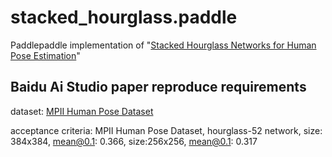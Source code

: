 # stacked_hourglass.paddle
Paddlepaddle implementation of "[Stacked Hourglass Networks for Human Pose Estimation](https://arxiv.org/abs/1603.06937)"

## Baidu Ai Studio paper reproduce requirements

dataset: [MPII Human Pose Dataset](http://human-pose.mpi-inf.mpg.de/#download)

acceptance criteria: MPII Human Pose Dataset, hourglass-52 network, size: 384x384, mean@0.1: 0.366, size:256x256, mean@0.1: 0.317


